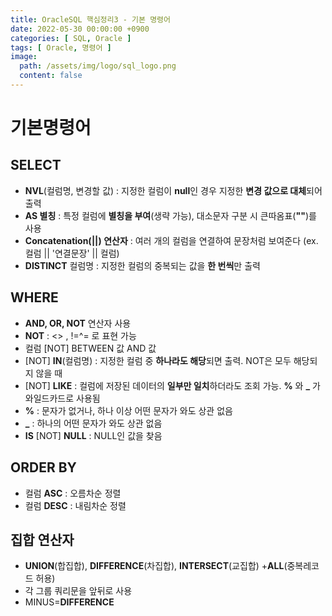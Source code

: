 ```yaml
---
title: OracleSQL 핵심정리3 - 기본 명령어
date: 2022-05-30 00:00:00 +0900
categories: [ SQL, Oracle ]
tags: [ Oracle, 명령어 ]
image:
  path: /assets/img/logo/sql_logo.png
  content: false
---
```


# 기본명령어

## SELECT

- **NVL**(컬럼명, 변경할 값) : 지정한 컬럼이 **null**인 경우 지정한 **변경 값으로 대체**되어 출력
- **AS 별칭** : 특정 컬럼에 **별칭을 부여**(생략 가능), 대소문자 구분 시 큰따옴표(**""**)를 사용
- **Concatenation(\|\|) 연산자** : 여러 개의 컬럼을 연결하여 문장처럼 보여준다 (ex. 컬럼 \|\| '연결문장' \|\| 컬럼)
- **DISTINCT** 컬럼명 : 지정한 컬럼의 중복되는 값을 **한 번씩**만 출력

## WHERE

- **AND, OR, NOT** 연산자 사용
- **NOT** : <> , !=^= 로 표현 가능
- 컬럼 \[NOT\] BETWEEN 값 AND 값
- \[NOT\] **IN**(컬럼명) : 지정한 컬럼 중 **하나라도 해당**되면 출력. NOT은 모두 해당되지 않을 때
- \[NOT\] **LIKE** : 컬럼에 저장된 데이터의 **일부만 일치**하더라도 조회 가능. **%** 와 **\_** 가 와일드카드로 사용됨
- **%** : 문자가 없거나, 하나 이상 어떤 문자가 와도 상관 없음
- **\_** : 하나의 어떤 문자가 와도 상관 없음
- **IS** \[NOT\] **NULL** : NULL인 값을 찾음

## ORDER BY

- 컬럼 **ASC** : 오름차순 정렬
- 컬럼 **DESC** : 내림차순 정렬

## 집합 연산자

- **UNION**(합집합), **DIFFERENCE**(차집합), **INTERSECT**(교집합) +**ALL**(중복레코드 허용)
- 각 그룹 쿼리문을 앞뒤로 사용
- MINUS=**DIFFERENCE**
